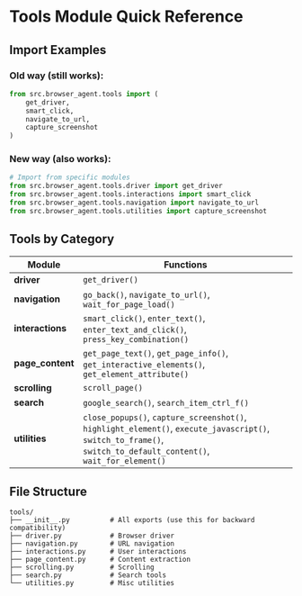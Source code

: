 # Tools Module Quick Reference

## Import Examples

### Old way (still works):
```python
from src.browser_agent.tools import (
    get_driver,
    smart_click,
    navigate_to_url,
    capture_screenshot
)
```

### New way (also works):
```python
# Import from specific modules
from src.browser_agent.tools.driver import get_driver
from src.browser_agent.tools.interactions import smart_click
from src.browser_agent.tools.navigation import navigate_to_url
from src.browser_agent.tools.utilities import capture_screenshot
```

## Tools by Category

| Module | Functions |
|--------|-----------|
| **driver** | `get_driver()` |
| **navigation** | `go_back()`, `navigate_to_url()`, `wait_for_page_load()` |
| **interactions** | `smart_click()`, `enter_text()`, `enter_text_and_click()`, `press_key_combination()` |
| **page_content** | `get_page_text()`, `get_page_info()`, `get_interactive_elements()`, `get_element_attribute()` |
| **scrolling** | `scroll_page()` |
| **search** | `google_search()`, `search_item_ctrl_f()` |
| **utilities** | `close_popups()`, `capture_screenshot()`, `highlight_element()`, `execute_javascript()`, `switch_to_frame()`, `switch_to_default_content()`, `wait_for_element()` |

## File Structure

```
tools/
├── __init__.py          # All exports (use this for backward compatibility)
├── driver.py            # Browser driver
├── navigation.py        # URL navigation
├── interactions.py      # User interactions
├── page_content.py      # Content extraction
├── scrolling.py         # Scrolling
├── search.py            # Search tools
└── utilities.py         # Misc utilities
```
